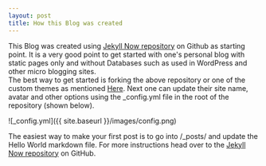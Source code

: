 ```yaml
---
layout: post
title: How this Blog was created
---
```


This Blog was created using [Jekyll Now repository](https://github.com/barryclark/jekyll-now) on Github as starting point. It is a very good point to get started with one's personal blog with static pages only and without Databases such as used in WordPress and other micro blogging sites. <br>
The best way to get started is forking the above repository or one of the custom themes as mentioned [Here](https://github.com/barryclark/jekyll-now#other-forkable-themes). Next one can update their site name, avatar and other options using the _config.yml file in the root of the repository (shown below).

![_config.yml]({{ site.baseurl }}/images/config.png)

The easiest way to make your first post is to go into /_posts/ and update the Hello World markdown file. For more instructions head over to the [Jekyll Now repository](https://github.com/barryclark/jekyll-now) on GitHub.
